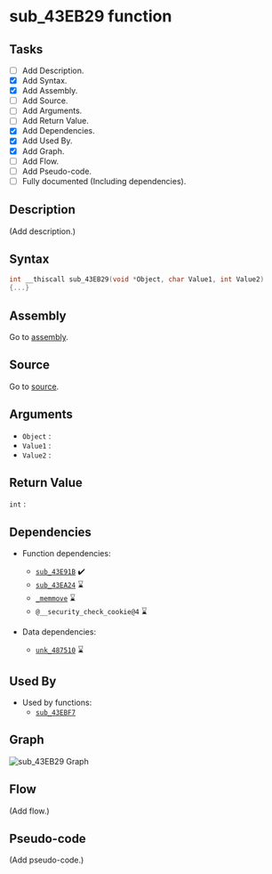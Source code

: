 # sub_43EB29 function

## Tasks

- [ ] Add Description.
- [X] Add Syntax.
- [X] Add Assembly.
- [ ] Add Source.
- [ ] Add Arguments.
- [ ] Add Return Value.
- [X] Add Dependencies.
- [X] Add Used By.
- [X] Add Graph.
- [ ] Add Flow.
- [ ] Add Pseudo-code.
- [ ] Fully documented (Including dependencies).

## Description

(Add description.)

## Syntax

```c
int __thiscall sub_43EB29(void *Object, char Value1, int Value2)
{...}
```

## Assembly

Go to [assembly](../asm/sub_43EB29.asm).

## Source

Go to [source](../cc/sub_43EB29.cc).

## Arguments

* `Object` : 
* `Value1` : 
* `Value2` : 

## Return Value

`int` : 

## Dependencies

* Function dependencies:
  * [`sub_43E91B`](sub_43E91B.md) ✔️
  * [`sub_43EA24`](sub_43EA24.md) ⌛
  * [`_memmove`](_memmove.md) ⌛
  * `@__security_check_cookie@4` ⌛


* Data dependencies:
  * [`unk_487510`](unk_487510.md) ⌛

## Used By

* Used by functions:
  * [`sub_43EBF7`](../md/sub_43EBF7.md)

## Graph

![sub_43EB29 Graph](../svg/sub_43EB29.svg "sub_43EB29 Graph")

## Flow

(Add flow.)

## Pseudo-code

(Add pseudo-code.)

